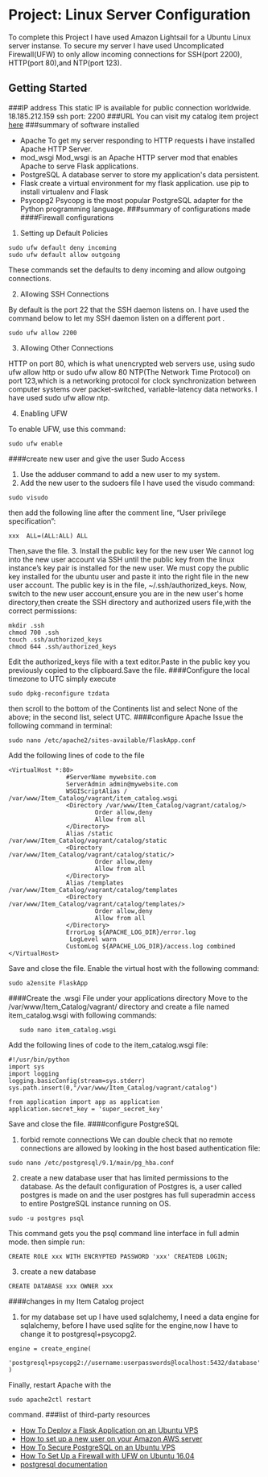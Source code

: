 # Project: Linux Server Configuration
To complete this Project I have used Amazon Lightsail for a Ubuntu Linux server instanse. To secure my server I have used Uncomplicated Firewall(UFW) to only allow incoming connections for SSH(port 2200), HTTP(port 80),and NTP(port 123).
## Getting Started

###IP address
This static IP is available for public connection worldwide.
18.185.212.159 
ssh port: 2200
###URL
You can visit my catalog item project [here](http://18.185.212.159:80/)
###summary of software installed
* Apache
To get my server responding to HTTP requests i have installed Apache HTTP Server.
* mod_wsgi
Mod_wsgi is an Apache HTTP server mod that enables Apache to serve Flask applications.
* PostgreSQL
A database server to store my application's data persistent.
* Flask
create a virtual environment for my flask application. use pip to install virtualenv and Flask
* Psycopg2
Psycopg is the most popular PostgreSQL adapter for the Python programming language.
###summary of configurations made
####Firewall configurations 

1. Setting up Default Policies

```
sudo ufw default deny incoming
sudo ufw default allow outgoing
```

These commands set the defaults to deny incoming and allow outgoing connections. 

2. Allowing SSH Connections

By default is the port 22 that the SSH daemon listens on.
I have used the command below to let my SSH daemon listen on a different port .

```
sudo ufw allow 2200
```

3. Allowing Other Connections

HTTP on port 80, which is what unencrypted web servers use, using sudo ufw allow http or sudo ufw allow 80
NTP(The Network Time Protocol) on port 123,which is a networking protocol for clock synchronization between computer systems over packet-switched, variable-latency data networks. I have used sudo ufw allow ntp.

4. Enabling UFW

To enable UFW, use this command:
```
sudo ufw enable
```

####create new user and give the user Sudo Access

1. Use the adduser command to add a new user to my system.
2. Add the new user to the sudoers file 
I have used the visudo command:
```
sudo visudo
```
then add the following line after the comment line, “User privilege specification”:
```
xxx  ALL=(ALL:ALL) ALL
```
Then,save the file.
3. Install the public key for the new user
We cannot log into the new user account via SSH until the public key from the linux instance’s key pair is installed for the new user. We must copy the public key installed for the ubuntu user and paste it into the right file in the new user account. The public key is in the file, ~/.ssh/authorized_keys.
Now, switch to the new user account,ensure you are in the new user's home directory,then create the SSH directory and authorized users file,with the correct permissions:
```
mkdir .ssh
chmod 700 .ssh
touch .ssh/authorized_keys
chmod 644 .ssh/authorized_keys
```
Edit the authorized_keys file with a text editor.Paste in the public key you previously copied to the clipboard.Save the file.
####Configure the local timezone to UTC
simply execute
```
sudo dpkg-reconfigure tzdata
```
then scroll to the bottom of the Continents list and select None of the above;
in the second list, select UTC.
####configure Apache
Issue the following command in terminal:
```
sudo nano /etc/apache2/sites-available/FlaskApp.conf
```
Add the following lines of code to the file 
```
<VirtualHost *:80>
                #ServerName mywebsite.com
                ServerAdmin admin@mywebsite.com
                WSGIScriptAlias / /var/www/Item_Catalog/vagrant/item_catalog.wsgi
                <Directory /var/www/Item_Catalog/vagrant/catalog/>
                        Order allow,deny
                        Allow from all
                </Directory>
                Alias /static /var/www/Item_Catalog/vagrant/catalog/static
                <Directory /var/www/Item_Catalog/vagrant/catalog/static/>
                        Order allow,deny
                        Allow from all
                </Directory>
                Alias /templates /var/www/Item_Catalog/vagrant/catalog/templates
                <Directory /var/www/Item_Catalog/vagrant/catalog/templates/>
                        Order allow,deny
                        Allow from all
                </Directory>
                ErrorLog ${APACHE_LOG_DIR}/error.log
                 LogLevel warn
                CustomLog ${APACHE_LOG_DIR}/access.log combined
</VirtualHost>

```
Save and close the file.
Enable the virtual host with the following command:
```
sudo a2ensite FlaskApp
```
####Create the .wsgi File under your applications directory
 Move to the /var/www/Item_Catalog/vagrant/ directory and create a file named item_catalog.wsgi with following commands:
 ```
    sudo nano item_catalog.wsgi 
 ```
 Add the following lines of code to the item_catalog.wsgi file:
```
#!/usr/bin/python
import sys
import logging
logging.basicConfig(stream=sys.stderr)
sys.path.insert(0,"/var/www/Item_Catalog/vagrant/catalog")

from application import app as application
application.secret_key = 'super_secret_key'

```
Save and close the file.
####configure PostgreSQL
1. forbid remote connections
We can double check that no remote connections are allowed by looking in the host based authentication file:
```
sudo nano /etc/postgresql/9.1/main/pg_hba.conf
```
2. create a new database user that has limited permissions to the database.
As the default configuration of Postgres is, a user called postgres is made on and the user postgres has full superadmin access to entire PostgreSQL instance running on OS.
```
sudo -u postgres psql
```
This command gets you the psql command line interface in full admin mode.
then simple run:
```
CREATE ROLE xxx WITH ENCRYPTED PASSWORD 'xxx' CREATEDB LOGIN;
```
3. create a new database
```
CREATE DATABASE xxx OWNER xxx
```
####changes in my Item Catalog project
1. for my database set up I have used sqlalchemy,  I need a data engine for sqlalchemy, before I have used sqlite for the engine,now I have to change it to postgresql+psycopg2.
```
engine = create_engine(
    'postgresql+psycopg2://username:userpasswords@localhost:5432/database'
)

```

Finally, restart Apache with the 
```
sudo apache2ctl restart
```
 command.
###list of third-party resources
* [How To Deploy a Flask Application on an Ubuntu VPS](https://www.digitalocean.com/community/tutorials/how-to-deploy-a-flask-application-on-an-ubuntu-vps#step-four-%E2%80%93-configure-and-enable-a-new-virtual-host)
* [How to set up a new user on your Amazon AWS server](https://www.brianlinkletter.com/how-to-set-up-a-new-userid-on-your-amazon-aws-server-instance/)
* [How To Secure PostgreSQL on an Ubuntu VPS](https://www.digitalocean.com/community/tutorials/how-to-secure-postgresql-on-an-ubuntu-vps)
* [How To Set Up a Firewall with UFW on Ubuntu 16.04](https://www.digitalocean.com/community/tutorials/how-to-set-up-a-firewall-with-ufw-on-ubuntu-16-04#step-4-%E2%80%94-enabling-ufw)
* [postgresql documentation](https://www.postgresql.org/docs/9.0/)
